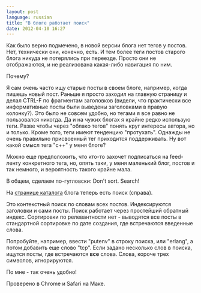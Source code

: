 ```yaml
---
layout: post
language: russian
title: "В блоге работает поиск"
date: 2012-04-10 16:27
---
```

Как было верно подмечено, в новой версии блога нет тегов у постов. Нет, технически они, конечно, есть. И тем более теги постов старого блога никуда не потерялись при переезде. Просто они не отображаются, и не реализована какая-либо навигация по ним.

Почему?

Я сам очень часто ищу старые посты в своем блоге, например, когда пишешь новый пост. Раньше я просто заходил на главную страницу и делал CTRL-F по фрагментам заголовков (видели, что практически все информативные посты были выведены заголовками в правую колонку?). Это было не совсем удобно, но тегами я все равно не пользовался никогда. Да и на чужих блогах я крайне редко использую теги. Разве чтобы через "облако тегов" понять круг интересы автора, но и только. Кроме того, теги имеют тенденцию "протухать". Однажды не очень правильно присвоенный тег приходится поддерживать. Ну вот какой смысл тега "c++" у меня блоге?

Можно еще предположить, что кто-то захочет подписаться на feed-ленту конкретного тега, но, опять таки, у меня маленький блог, постов и так немного, и вероятность такого крайне мала.

В общем, сделаем по-гугловски: Don't sort. Search!

На [странице каталога][home] блога теперь есть поиск (справа).

[home]: /

Это контекстный поиск по словам всех постов. Индексируются заголовки и сами посты. Поиск работает через простейший обратный индекс. Сортировки по релевантности нет - выводятся все посты в стандартной сортировке по дате создания, где встречаются введенные слова.

Попробуйте, например, ввести "putenv" в строку поиска, или "erlang", а потом добавить еще слово "tcp". Если задано несколько слов в поиска, ищутся посты, где встречаются **все** слова. Слова, короче трех символов, игнорируются.

По мне - так очень удобно!

Проверено в Chrome и Safari на Маке.
